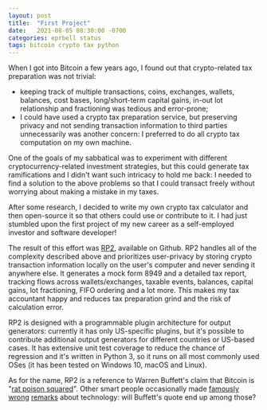 ```yaml
---
layout: post
title:  "First Project"
date:   2021-08-05 08:30:00 -0700
categories: eprbell status
tags: bitcoin crypto tax python
---
```

When I got into Bitcoin a few years ago, I found out that crypto-related tax preparation was not trivial:
- keeping track of multiple transactions, coins, exchanges, wallets, balances, cost bases, long/short-term capital gains, in-out lot relationship and fractioning was tedious and error-prone;
- I could have used a crypto tax preparation service, but preserving privacy and not sending transaction information to third parties unnecessarily was another concern: I preferred to do all crypto tax computation on my own machine.

One of the goals of my sabbatical was to experiment with different cryptocurrency-related investment strategies, but this could generate tax ramifications and I didn't want such intricacy to hold me back: I needed to find a solution to the above problems so that I could transact freely without worrying about making a mistake in my taxes.

After some research, I decided to write my own crypto tax calculator and then open-source it so that others could use or contribute to it. I had just stumbled upon the first project of my new career as a self-employed investor and software developer! 

The result of this effort was [RP2](https://github.com/eprbell/rp2), available on Github. RP2 handles all of the complexity described above and prioritizes user-privacy by storing crypto transaction information locally on the user's computer and never sending it anywhere else. It generates a mock form 8949 and a detailed tax report, tracking flows across wallets/exchanges, taxable events, balances, capital gains, lot fractioning, FIFO ordering and a lot more. This makes my tax accountant happy and reduces tax preparation grind and the risk of calculation error.

RP2 is designed with a programmable plugin architecture for output generators: currently it has only US-specific plugins, but it's possible to contribute additional output generators for different countries or US-based cases. It has extensive unit test coverage to reduce the chance of regression and it's written in Python 3, so it runs on all most commonly used OSes (it has been tested on Windows 10, macOS and Linux).

As for the name, RP2 is a reference to Warren Buffett's claim that Bitcoin is "[rat poison squared](https://www.cnbc.com/2018/05/05/warren-buffett-says-bitcoin-is-probably-rat-poison-squared.html)". Other smart people occasionally made [famously](https://www.snopes.com/fact-check/paul-krugman-internets-effect-economy/) [wrong](https://libquotes.com/thomas-edison/quote/lbx5e7q) [remarks](https://en.wikipedia.org/wiki/Robert_Metcalfe#Incorrect_predictions) about technology: will Buffett's quote end up among those?